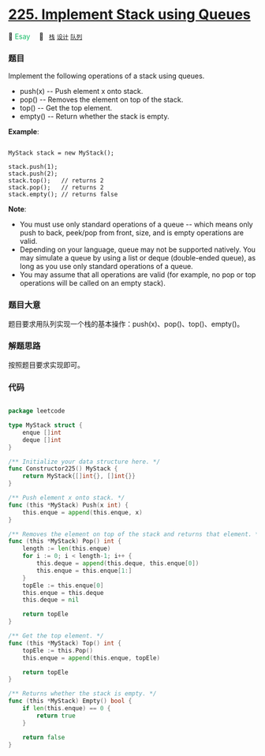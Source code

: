 # [225. Implement Stack using Queues](https://leetcode.com/problems/implement-stack-using-queues/)

:green_apple: <font color=#15bd66>Esay</font>&emsp; 🔖&ensp; [`栈`](../solution/stack.md) [`设计`](../solution/design.md) [`队列`](../solution/queue.md)

### 题目

Implement the following operations of a stack using queues.

- push(x) -- Push element x onto stack.
- pop() -- Removes the element on top of the stack.
- top() -- Get the top element.
- empty() -- Return whether the stack is empty.

**Example**:

```

MyStack stack = new MyStack();

stack.push(1);
stack.push(2);  
stack.top();   // returns 2
stack.pop();   // returns 2
stack.empty(); // returns false

```

**Note**:  

- You must use only standard operations of a queue -- which means only push to back, peek/pop from front, size, and is empty operations are valid.
- Depending on your language, queue may not be supported natively. You may simulate a queue by using a list or deque (double-ended queue), as long as you use only standard operations of a queue.
- You may assume that all operations are valid (for example, no pop or top operations will be called on an empty stack).
 

### 题目大意

题目要求用队列实现一个栈的基本操作：push(x)、pop()、top()、empty()。


### 解题思路

按照题目要求实现即可。


### 代码

```go

package leetcode

type MyStack struct {
	enque []int
	deque []int
}

/** Initialize your data structure here. */
func Constructor225() MyStack {
	return MyStack{[]int{}, []int{}}
}

/** Push element x onto stack. */
func (this *MyStack) Push(x int) {
	this.enque = append(this.enque, x)
}

/** Removes the element on top of the stack and returns that element. */
func (this *MyStack) Pop() int {
	length := len(this.enque)
	for i := 0; i < length-1; i++ {
		this.deque = append(this.deque, this.enque[0])
		this.enque = this.enque[1:]
	}
	topEle := this.enque[0]
	this.enque = this.deque
	this.deque = nil

	return topEle
}

/** Get the top element. */
func (this *MyStack) Top() int {
	topEle := this.Pop()
	this.enque = append(this.enque, topEle)

	return topEle
}

/** Returns whether the stack is empty. */
func (this *MyStack) Empty() bool {
	if len(this.enque) == 0 {
		return true
	}

	return false
}

```
